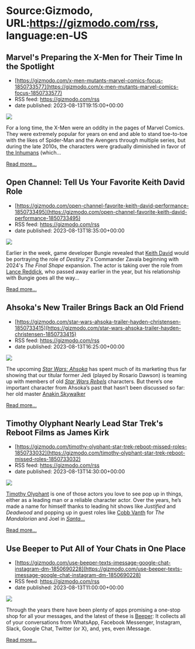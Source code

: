 # Source:Gizmodo, URL:https://gizmodo.com/rss, language:en-US

## Marvel's Preparing the X-Men for Their Time In the Spotlight
 - [https://gizmodo.com/x-men-mutants-marvel-comics-focus-1850733577](https://gizmodo.com/x-men-mutants-marvel-comics-focus-1850733577)
 - RSS feed: https://gizmodo.com/rss
 - date published: 2023-08-13T19:15:00+00:00

<img class="type:primaryImage" src="https://i.kinja-img.com/gawker-media/image/upload/s--BTuPXrgf--/c_fit,fl_progressive,q_80,w_636/17ee08dd3ef460704e761616c9ede9c5.jpg" /><p>For a long time, the X-Men were an oddity in the pages of Marvel Comics. They were extremely popular for years on end and able to stand toe-to-toe with the likes of Spider-Man and the Avengers through multiple series, but during the late 2010s, the characters were gradually diminished in favor of <a href="https://gizmodo.com/in-marvels-comics-the-inhumans-are-about-to-become-the-1730846033">the Inhumans</a> (which…</p><p><a href="https://gizmodo.com/x-men-mutants-marvel-comics-focus-1850733577">Read more...</a></p>

## Open Channel: Tell Us Your Favorite Keith David Role
 - [https://gizmodo.com/open-channel-favorite-keith-david-performance-1850733495](https://gizmodo.com/open-channel-favorite-keith-david-performance-1850733495)
 - RSS feed: https://gizmodo.com/rss
 - date published: 2023-08-13T18:35:00+00:00

<img class="type:primaryImage" src="https://i.kinja-img.com/gawker-media/image/upload/s--YQHFIZEA--/c_fit,fl_progressive,q_80,w_636/d115638820ecec37606517d45c35a0ec.jpg" /><p>Earlier in the week, game developer Bungie revealed that <a href="https://kotaku.com/destiny-2-lance-reddick-keith-david-zavala-final-shape-1850725305">Keith David</a> would be portraying the role of <em>Destiny 2's </em>Commander Zavala beginning with 2024's <em>The Final Shape </em>expansion. The actor is taking over the role from <a href="https://gizmodo.com/lance-reddick-dead-john-wick-resident-evil-obituary-1850238162">Lance Reddick</a>, who passed away earlier in the year, but his relationship with Bungie goes all the way…</p><p><a href="https://gizmodo.com/open-channel-favorite-keith-david-performance-1850733495">Read more...</a></p>

## Ahsoka's New Trailer Brings Back an Old Friend
 - [https://gizmodo.com/star-wars-ahsoka-trailer-hayden-christensen-1850733415](https://gizmodo.com/star-wars-ahsoka-trailer-hayden-christensen-1850733415)
 - RSS feed: https://gizmodo.com/rss
 - date published: 2023-08-13T16:25:00+00:00

<img class="type:primaryImage" src="https://i.kinja-img.com/gawker-media/image/upload/s--5o0RJi9c--/c_fit,fl_progressive,q_80,w_636/72c65ff47cc82d6154078bbe7a85d8f2.jpg" /><p>The upcoming <a href="https://gizmodo.com/ahsoka-star-wars-insider-220-excerpt-rosario-dawson-1850728934"><em>Star Wars: Ahsoka</em></a><em> </em>has spent much of its marketing thus far showing that our titular former Jedi (played by Rosario Dawson) is teaming up with members of old <a href="https://gizmodo.com/ahsoka-new-trailer-3-star-wars-disney-plus-1850627075"><em>Star Wars Rebels</em></a><em> </em>characters. But there’s one important character from Ahsoka’s past that hasn’t been discussed so far: her old master <a href="https://gizmodo.com/hayden-christensen-will-reprise-his-anakin-skywalker-ro-1847920903">Anakin Skywalker</a></p><p><a href="https://gizmodo.com/star-wars-ahsoka-trailer-hayden-christensen-1850733415">Read more...</a></p>

## Timothy Olyphant Nearly Lead Star Trek's Reboot Films as James Kirk
 - [https://gizmodo.com/timothy-olyphant-star-trek-reboot-missed-roles-1850733032](https://gizmodo.com/timothy-olyphant-star-trek-reboot-missed-roles-1850733032)
 - RSS feed: https://gizmodo.com/rss
 - date published: 2023-08-13T14:30:00+00:00

<img class="type:primaryImage" src="https://i.kinja-img.com/gawker-media/image/upload/s--HcyzPZ3L--/c_fit,fl_progressive,q_80,w_636/d6131887c9d2800dda050bb7e98259ac.jpg" /><p><a href="https://gizmodo.com/the-mandalorian-season-2-picks-up-justifieds-timothy-ol-1843485293">Timothy Olyphant</a> is one of those actors you love to see pop up in things, either as a leading man or a reliable character actor. Over the years, he’s made a name for himself thanks to leading hit shows like <em>Justified </em>and <em>Deadwood </em>and popping up in guest roles like <a href="https://gizmodo.com/hot-toys-mandalorian-cobb-vanth-timothy-olyphant-1849580497">Cobb Vanth</a> for <em>The Mandalorian </em>and Joel in <a href="https://gizmodo.com/santa-clarita-diet-wont-be-eating-its-way-into-a-fourth-1834352109"><em>Santa</em>…</a></p><p><a href="https://gizmodo.com/timothy-olyphant-star-trek-reboot-missed-roles-1850733032">Read more...</a></p>

## Use Beeper to Put All of Your Chats in One Place
 - [https://gizmodo.com/use-beeper-texts-imessage-google-chat-instagram-dm-1850690228](https://gizmodo.com/use-beeper-texts-imessage-google-chat-instagram-dm-1850690228)
 - RSS feed: https://gizmodo.com/rss
 - date published: 2023-08-13T11:00:00+00:00

<img class="type:primaryImage" src="https://i.kinja-img.com/gawker-media/image/upload/s--8CJgd9tl--/c_fit,fl_progressive,q_80,w_636/5548cb25de51e53ae420422308e932ca.jpg" /><p>Through the years there have been plenty of apps promising a one-stop shop for all your messages, and the latest of these is <a href="https://www.beeper.com/" rel="noopener noreferrer" target="_blank">Beeper</a>: It collects all of your conversations from WhatsApp, Facebook Messenger, Instagram, Slack, Google Chat, Twitter (or X), and, yes, even iMessage.</p><p><a href="https://gizmodo.com/use-beeper-texts-imessage-google-chat-instagram-dm-1850690228">Read more...</a></p>

